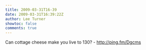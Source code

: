 ```yaml
---
title: 2009-03-31T16-39
date: 2009-03-31T16:39:22Z
author: Lee Turner
showtoc: false
comments: true
---
```


Can cottage cheese make you live to 130? - http://ping.fm/Dgcms


